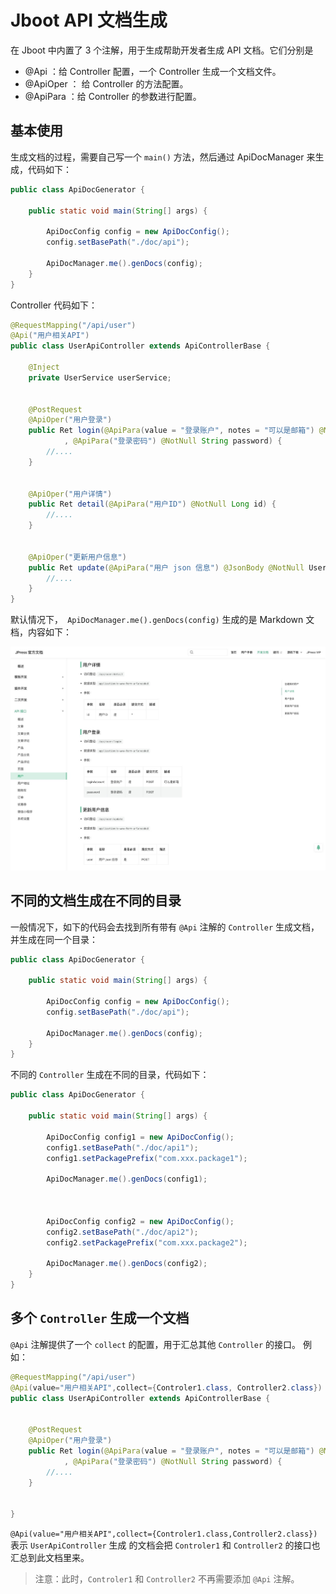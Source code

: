 # Jboot API 文档生成

在 Jboot 中内置了 3 个注解，用于生成帮助开发者生成 API 文档。它们分别是

- @Api  ：给 Controller 配置，一个 Controller 生成一个文档文件。
- @ApiOper ： 给 Controller 的方法配置。
- @ApiPara ：给 Controller 的参数进行配置。

## 基本使用

生成文档的过程，需要自己写一个 `main()` 方法，然后通过 ApiDocManager 来生成，代码如下：

```java
public class ApiDocGenerator {

    public static void main(String[] args) {

        ApiDocConfig config = new ApiDocConfig();
        config.setBasePath("./doc/api");

        ApiDocManager.me().genDocs(config);
    }
}
```

Controller 代码如下：

```java
@RequestMapping("/api/user")
@Api("用户相关API")
public class UserApiController extends ApiControllerBase {

    @Inject
    private UserService userService;


    @PostRequest
    @ApiOper("用户登录")
    public Ret login(@ApiPara(value = "登录账户", notes = "可以是邮箱") @NotNull String loginAccount
            , @ApiPara("登录密码") @NotNull String password) {
        //....
    }


    @ApiOper("用户详情")
    public Ret detail(@ApiPara("用户ID") @NotNull Long id) {
        //....
    }


    @ApiOper("更新用户信息")
    public Ret update(@ApiPara("用户 json 信息") @JsonBody @NotNull User user) {
        //....
    }
}    
```

默认情况下，` ApiDocManager.me().genDocs(config)` 生成的是 Markdown 文档，内容如下：

![](./static/images/apidoc.jpg)

## 不同的文档生成在不同的目录

一般情况下，如下的代码会去找到所有带有 `@Api` 注解的 `Controller` 生成文档，并生成在同一个目录：

```java
public class ApiDocGenerator {

    public static void main(String[] args) {

        ApiDocConfig config = new ApiDocConfig();
        config.setBasePath("./doc/api");

        ApiDocManager.me().genDocs(config);
    }
}
```

不同的 `Controller` 生成在不同的目录，代码如下：

```java
public class ApiDocGenerator {

    public static void main(String[] args) {

        ApiDocConfig config1 = new ApiDocConfig();
        config1.setBasePath("./doc/api1");
        config1.setPackagePrefix("com.xxx.package1");

        ApiDocManager.me().genDocs(config1);



        ApiDocConfig config2 = new ApiDocConfig();
        config2.setBasePath("./doc/api2");
        config2.setPackagePrefix("com.xxx.package2");

        ApiDocManager.me().genDocs(config2);
    }
}
```

## 多个 `Controller` 生成一个文档

`@Api` 注解提供了一个 `collect` 的配置，用于汇总其他 `Controller` 的接口。 例如：

```java
@RequestMapping("/api/user")
@Api(value="用户相关API",collect={Controler1.class, Controller2.class})
public class UserApiController extends ApiControllerBase {

    
    @PostRequest
    @ApiOper("用户登录")
    public Ret login(@ApiPara(value = "登录账户", notes = "可以是邮箱") @NotNull String loginAccount
            , @ApiPara("登录密码") @NotNull String password) {
        //....
    }


}    
```

`@Api(value="用户相关API",collect={Controler1.class,Controller2.class})` 表示 `UserApiController` 生成
的文档会把 `Controler1` 和  `Controller2` 的接口也汇总到此文档里来。

> 注意：此时，`Controler1` 和  `Controller2` 不再需要添加 `@Api` 注解。